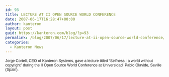 ```yaml
---
id: 93
title: LECTURE AT II OPEN SOURCE WORLD CONFERENCE
date: 2007-06-17T16:28:47+00:00
author: kanteron
layout: post
guid: https://kanteron.com/blog/?p=93
permalink: /blog/2007/06/17/lecture-at-ii-open-source-world-conference/
categories:
  - Kanteron News
---
```

<p style="font: normal normal normal 12px/normal Helvetica;margin: 0px">
  Jorge Cortell, CEO of Kanteron Systems, gave a lecture titled “Selfness : a world without copyright” during the II Open Source World Conference at Universidad  Pablo Olavide, Seville (Spain).
</p>

<font size="3" face="Helvetica, 'Times New Roman', Times, serif" class="Apple-style-span"><span style="font-size: 12px;line-height: normal" class="Apple-style-span"></span></font>